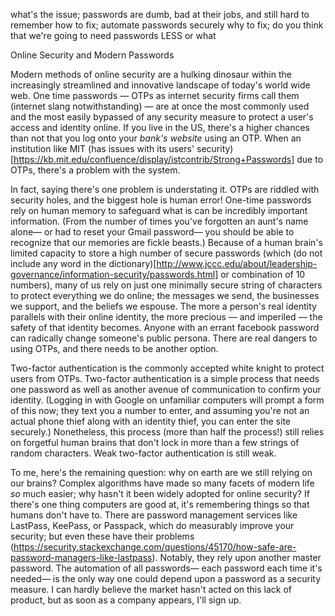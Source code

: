 
what's the issue; passwords are dumb, bad at their jobs, and still hard to remember
how to fix; automate passwords securely
why to fix; do you think that we're going to need passwords LESS or what

Online Security and Modern Passwords

Modern methods of online security are a hulking dinosaur within the increasingly streamlined and innovative landscape of today's world wide web. One time passwords — OTPs as internet security firms call them (internet slang notwithstanding) — are at once the most commonly used and the most easily bypassed of any security measure to protect a user's access and identity online. If you live in the US, there's a higher chances than not that you log onto your *bank's website* using an OTP. When an institution like MIT (has issues with its users' security)[https://kb.mit.edu/confluence/display/istcontrib/Strong+Passwords] due to OTPs, there's a problem with the system.

In fact, saying there's one problem is understating it. OTPs are riddled with security holes, and the biggest hole is human error! One-time passwords rely on human memory to safeguard what is can be incredibly important information. (From the number of times you've forgotten an aunt's name alone— or had to reset your Gmail password— you should be able to recognize that our memories are fickle beasts.) Because of a human brain's limited capacity to store a high number of secure passwords (which (do not include any word in the dictionary)[http://www.jccc.edu/about/leadership-governance/information-security/passwords.html] or combination of 10 numbers), many of us rely on just one minimally secure string of characters to protect everything we do online; the messages we send, the businesses we support, and the beliefs we espouse. The more a person's real identity parallels with their online identity, the more precious — and imperiled — the safety of that identity becomes. Anyone with an errant facebook password can radically change someone's public persona. There are real dangers to using OTPs, and there needs to be another option.

Two-factor authentication is the commonly accepted white knight to protect users from OTPs. Two-factor authentication is a simple process that needs one password as well as another avenue of communication to confirm your identity. (Logging in with Google on unfamiliar computers will prompt a form of this now; they text you a number to enter, and assuming you're not an actual phone thief along with an identity thief, you can enter the site securely.) Nonetheless, this process (more than half the process!) still relies on forgetful human brains that don't lock in more than a few strings of random characters. Weak two-factor authentication is still weak.

To me, here's the remaining question: why on earth are we still relying on our brains? Complex algorithms have made so many facets of modern life *so* much easier; why hasn't it been widely adopted for online security? If there's one thing computers are good at, it's remembering things so that humans don't have to. There are password management services like LastPass, KeePass, or Passpack, which do measurably improve your security; but even these have their problems (https://security.stackexchange.com/questions/45170/how-safe-are-password-managers-like-lastpass). Notably, they rely upon another master password. The automation of all passwords— each password each time it's needed— is the only way one could depend upon a password as a security measure. I can hardly believe the market hasn't acted on this lack of product, but as soon as a company appears, I'll sign up.



